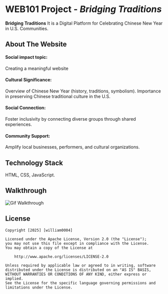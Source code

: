# WEB101 Project - *Bridging Traditions*

**Bridging Traditions** It is a Digital Platform for Celebrating Chinese New Year in U.S. Communities.

## About The Website
#### Social impact topic: 
Creating a meaningful website

#### Cultural Significance:
Overview of Chinese New Year (history, traditions, symbolism).
Importance in preserving Chinese traditional culture in the U.S.

#### Social Connection:
Foster inclusivity by connecting diverse groups through shared experiences.

#### Community Support:
Amplify local businesses, performers, and cultural organizations.

## Technology Stack
HTML, CSS, JavaScript.

## Walkthrough

<img src=' ' title='Gif Walkthrough' width='' alt='Gif Walkthrough' />


## License

    Copyright [2025] [william0004]

    Licensed under the Apache License, Version 2.0 (the "License");
    you may not use this file except in compliance with the License.
    You may obtain a copy of the License at

        http://www.apache.org/licenses/LICENSE-2.0

    Unless required by applicable law or agreed to in writing, software
    distributed under the License is distributed on an "AS IS" BASIS,
    WITHOUT WARRANTIES OR CONDITIONS OF ANY KIND, either express or implied.
    See the License for the specific language governing permissions and
    limitations under the License.
